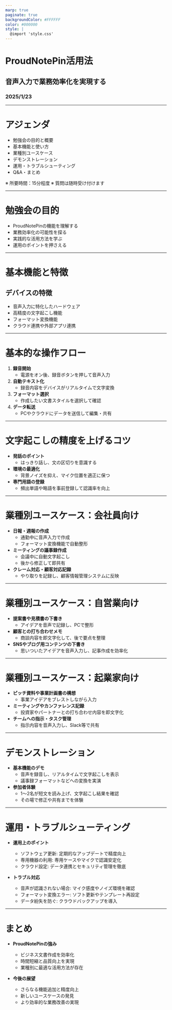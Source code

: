 ```yaml
---
marp: true
paginate: true
backgroundColor: #FFFFFF
color: #000000
style: |
  @import 'style.css'
---
```

<!-- _backgroundImage: url('images/cover-public.png') -->
<!-- _class: title -->

# ProudNotePin活用法

## 音声入力で業務効率化を実現する
### 2025/1/23

---

<!-- _backgroundImage: url('images/background-public.png') -->
# アジェンダ

- 勉強会の目的と概要
- 基本機能と使い方
- 業種別ユースケース
- デモンストレーション
- 運用・トラブルシューティング
- Q&A・まとめ

※ 所要時間：15分程度
※ 質問は随時受け付けます

---

<!-- _backgroundImage: url('images/background-public.png') -->
# 勉強会の目的

- ProudNotePinの機能を理解する
- 業務効率化の可能性を探る
- 実践的な活用方法を学ぶ
- 運用のポイントを押さえる

---

<!-- _backgroundImage: url('images/background-public.png') -->
# 基本機能と特徴

## デバイスの特徴
- 音声入力に特化したハードウェア
- 高精度の文字起こし機能
- フォーマット変換機能
- クラウド連携や外部アプリ連携

---

<!-- _backgroundImage: url('images/background-public.png') -->
# 基本的な操作フロー

1. **録音開始**
   - 電源をオン後、録音ボタンを押して音声入力
2. **自動テキスト化**
   - 録音内容をデバイスがリアルタイムで文字変換
3. **フォーマット選択**
   - 作成したい文書スタイルを選択して確認
4. **データ転送**
   - PCやクラウドにデータを送信して編集・共有

---

<!-- _backgroundImage: url('images/background-public.png') -->
# 文字起こしの精度を上げるコツ

- **発話のポイント**
  - はっきり話し、文の区切りを意識する
- **環境の最適化**
  - 背景ノイズを抑え、マイク位置を適正に保つ
- **専門用語の登録**
  - 頻出単語や略語を事前登録して認識率を向上

---

<!-- _backgroundImage: url('images/background-public.png') -->
# 業種別ユースケース：会社員向け

- **日報・週報の作成**
  - 通勤中に音声入力で作成
  - フォーマット変換機能で自動整形
- **ミーティングの議事録作成**
  - 会議中に自動文字起こし
  - 後から修正して即共有
- **クレーム対応・顧客対応記録**
  - やり取りを記録し、顧客情報管理システムに反映

---

<!-- _backgroundImage: url('images/background-public.png') -->
# 業種別ユースケース：自営業向け

- **提案書や見積書の下書き**
  - アイデアを音声で記録し、PCで整形
- **顧客との打ち合わせメモ**
  - 商談内容を即文字化して、後で要点を整理
- **SNSやブログ用コンテンツの下書き**
  - 思いついたアイデアを音声入力し、記事作成を効率化

---

<!-- _backgroundImage: url('images/background-public.png') -->
# 業種別ユースケース：起業家向け

- **ピッチ資料や事業計画書の構想**
  - 事業アイデアをブレストしながら入力
- **ミーティングやカンファレンス記録**
  - 投資家やパートナーとの打ち合わせ内容を即文字化
- **チームへの指示・タスク管理**
  - 指示内容を音声入力し、Slack等で共有

---

<!-- _backgroundImage: url('images/background-public.png') -->
# デモンストレーション

- **基本機能のデモ**
  - 音声を録音し、リアルタイムで文字起こしを表示
  - 議事録フォーマットなどへの変換を実演
- **参加者体験**
  - 1〜2名が短文を読み上げ、文字起こし結果を確認
  - その場で修正や共有までを体験

---

<!-- _backgroundImage: url('images/background-public.png') -->
# 運用・トラブルシューティング

- **運用上のポイント**
  - ソフトウェア更新: 定期的なアップデートで精度向上
  - 専用機器の利用: 専用ケースやマイクで認識安定化
  - クラウド設定: データ連携とセキュリティ管理を徹底

- **トラブル対応**
  - 音声が認識されない場合: マイク感度やノイズ環境を確認
  - フォーマット変換エラー: ソフト更新やテンプレート再設定
  - データ紛失を防ぐ: クラウドバックアップを導入

---

<!-- _backgroundImage: url('images/background-public.png') -->
# まとめ

- **ProudNotePinの強み**
  - ビジネス文書作成を効率化
  - 時間短縮と品質向上を実現
  - 業種別に最適な活用方法が存在

- **今後の展望**
  - さらなる機能追加と精度向上
  - 新しいユースケースの発見
  - より効率的な業務改善の実現